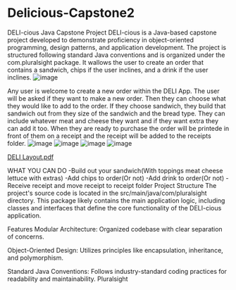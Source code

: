 # Delicious-Capstone2

DELI-cious Java Capstone Project
DELI-cious is a Java-based capstone project developed to demonstrate proficiency in object-oriented programming, design patterns, and application development. The project is structured following standard Java conventions and is organized under the com.pluralsight package. It wallows the user to create an order that contains a sandwich, chips if the user inclines, and a drink if the user inclines.
![image](https://github.com/user-attachments/assets/6f5cad43-27f5-43df-baa4-e031c66d8bea)

Any user is welcome to create a new order within the DELI App.
The user will be asked if they want to make a new order. Then they can choose what they would like to add to the order. If they choose sandwich, they build that sandwich out from they size of the sandwich and the bread type. They can include whatever meat and cheese they want and if they want extra they can add it too. 
When they are ready to purchase the order will be printede in front of them on a receipt and the receipt will be added to the receipts folder.
![image](https://github.com/user-attachments/assets/a850498c-624c-400f-9359-cdf9c2e03d0c)
![image](https://github.com/user-attachments/assets/200d40be-e5e5-4301-ada6-fa4d45e0797e)
![image](https://github.com/user-attachments/assets/7f2f97bf-4ee6-4d7e-b061-2b0f1d6b1435)
![image](https://github.com/user-attachments/assets/343eabad-c6e2-48d0-9389-f210dd7826c6)

[DELI Layout.pdf](https://github.com/user-attachments/files/20517112/DELI.Layout.pdf)


WHAT YOU CAN DO
  -Build out your sandwich(With toppings meat cheese lettuce with extras)
  -Add chips to order(Or not)
  -Add drink to order(Or not)
  -Receive receipt and move receipt to receipt folder
Project Structure
The project's source code is located in the src/main/java/com/pluralsight directory. This package likely contains the main application logic, including classes and interfaces that define the core functionality of the DELI-cious application.

Features
Modular Architecture: Organized codebase with clear separation of concerns.

Object-Oriented Design: Utilizes principles like encapsulation, inheritance, and polymorphism.

Standard Java Conventions: Follows industry-standard coding practices for readability and maintainability.
Pluralsight
